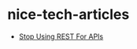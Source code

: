 # nice-tech-articles

-  [Stop Using REST For APIs](https://github.com/chaseSpace/medium-nice-articles/blob/main/GraphQL-StopUsingRESTForAPIs.md)
